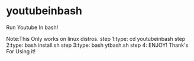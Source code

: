 # youtubeinbash
Run Youtube In bash!

Note:This Only works on linux distros.
step 1:type: cd youtubeinbash
step 2:type: bash install.sh
step 3:type: bash ytbash.sh
step 4: ENJOY!
Thank's For Using it!
